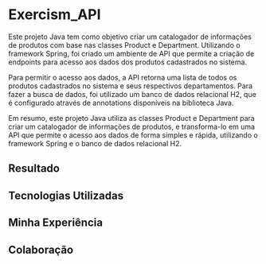 
# Exercism_API

Este projeto Java tem como objetivo criar um catalogador de informações de produtos com base nas classes Product e Department. Utilizando o framework Spring, foi criado um ambiente de API que permite a criação de endpoints para acesso aos dados dos produtos cadastrados no sistema.

Para permitir o acesso aos dados, a API retorna uma lista de todos os produtos cadastrados no sistema e seus respectivos departamentos. Para fazer a busca de dados, foi utilizado um banco de dados relacional H2, que é configurado através de annotations disponíveis na biblioteca Java.

Em resumo, este projeto Java utiliza as classes Product e Department para criar um catalogador de informações de produtos, e transforma-lo em uma API que permite o acesso aos dados de forma simples e rápida, utilizando o framework Spring e o banco de dados relacional H2.

## Resultado

## Tecnologias Utilizadas
## Minha Experiência
## Colaboração